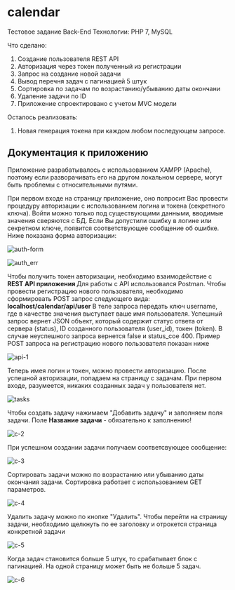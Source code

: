 # calendar
 Тестовое задание Back-End
 Технологии: PHP 7, MySQL

Что сделано:
1. Создание пользователя REST API
2. Авторизация через токен полученный из регистрации
3. Запрос на создание новой задачи
4. Вывод перечня задач с пагинацией 5 штук
5. Сортировка по задачам по возрастанию/убыванию даты окончани
6. Удаление задачи по ID
7. Приложение спроектировано с учетом MVC модели

Осталось реализовать:
1. Новая генерация токена при каждом любом последующем запросе.

<h2>Документация к приложению </h2>

Приложение разрабатывалось с использованием XAMPP (Apache), поэтому если разворачивать его на другом локальном сервере, могут быть проблемы с относительными путями.

При первом входе на страницу приложение, оно попросит Вас провести процедуру авторизации с использованием логина и токена (секретного ключа). Войти можно только под существующими данными, вводимые значения сверяются с БД. Если Вы допустили ошибку в логине или секретном ключе, появится соответствующее сообщение об ошибке. 
Ниже показана форма авторизации:

![auth-form](https://user-images.githubusercontent.com/32800337/97498507-628dd200-197d-11eb-8a0e-a0e2cf4702b7.JPG)

![auth_err](https://user-images.githubusercontent.com/32800337/97498771-cf08d100-197d-11eb-9460-a6545bbb0a1e.JPG)


Чтобы получить токен авторизации, необходимо взаимодействие с <b>REST API приложения </b>
Для работы с API использовался Postman. Чтобы провести регистрацию нового пользователя, необходимо сформировать POST запрос следующего вида:
<b>localhost/calendar/api/user</b>
В теле запроса передать ключ username, где в качестве значения выступает ваше имя пользователя. Успешный запрос вернет JSON объект, который содержит статус ответа от сервера (status), ID созданного пользователя (user_id), токен (token). В случае неуспешного запроса вернется false и status_coe 400.
Пример POST запроса на регистрацию нового пользователя показан ниже

![api-1](https://user-images.githubusercontent.com/32800337/97499207-8a316a00-197e-11eb-9df3-f38c23073abc.JPG)


Теперь имея логин и токен, можно провести авторизацию. После успешной авторизации, попадаем на страницу с задачам. 
При первом входе, разумеется, никаких созданных задач у пользователя нет.

![tasks](https://user-images.githubusercontent.com/32800337/97499706-66225880-197f-11eb-8676-334ee32c54f1.JPG)



Чтобы создать задачу нажимаем "Добавить задачу" и заполняем поля задачи. Поле <b>Название задачи</b> - обязательно к заполнению!

![c-2](https://user-images.githubusercontent.com/32800337/97358812-d613de80-18ac-11eb-85f9-55b631d84128.JPG)

При успешном создании задачи получаем соответсвующее сообщение:

![c-3](https://user-images.githubusercontent.com/32800337/97358953-12473f00-18ad-11eb-974f-5487d068eb06.JPG)

Сортировать задачи можно по возрастанию или убыванию даты окончания задачи. Сортировка работает с использованием GET параметров.

![c-4](https://user-images.githubusercontent.com/32800337/97359149-5c302500-18ad-11eb-953f-903db4e3edb4.JPG)

Удалить задачу можно по кнопке "Удалить". Чтобы перейти на страницу задачи, необходимо щелкнуть по ее заголовку и отрокется страница конкретной задачи

![c-5](https://user-images.githubusercontent.com/32800337/97359288-94cffe80-18ad-11eb-9dde-554381e725ff.JPG)


Когда задач становится больше 5 штук, то срабатывает блок с пагинацией. На одной страницу может быть не больше 5 задач.

![c-6](https://user-images.githubusercontent.com/32800337/97359470-da8cc700-18ad-11eb-9e9a-5f01d02d38fe.jpg)



